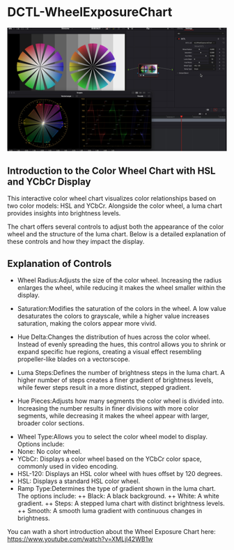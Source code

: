 # DCTL-WheelExposureChart

![Text](https://github.com/Tida-Support/DCTL-WheelExposureChart/blob/main/WheelExposureChart_1.2.1.jpg)

## Introduction to the Color Wheel Chart with HSL and YCbCr Display​
This interactive color wheel chart visualizes color relationships based on two color models: HSL and YCbCr. Alongside the color wheel, a luma chart provides insights into brightness levels.

The chart offers several controls to adjust both the appearance of the color wheel and the structure of the luma chart. Below is a detailed explanation of these controls and how they impact the display.

## Explanation of Controls​
- Wheel Radius:Adjusts the size of the color wheel. Increasing the radius enlarges the wheel, while reducing it makes the wheel smaller within the display.
- Saturation:Modifies the saturation of the colors in the wheel. A low value desaturates the colors to grayscale, while a higher value increases saturation, making the colors appear more vivid.
- Hue Delta:Changes the distribution of hues across the color wheel. Instead of evenly spreading the hues, this control allows you to shrink or expand specific hue regions, creating a visual effect resembling propeller-like blades on a vectorscope.


- Luma Steps:Defines the number of brightness steps in the luma chart. A higher number of steps creates a finer gradient of brightness levels, while fewer steps result in a more distinct, stepped gradient.
- Hue Pieces:Adjusts how many segments the color wheel is divided into. Increasing the number results in finer divisions with more color segments, while decreasing it makes the wheel appear with larger, broader color sections.
 
+ Wheel Type:Allows you to select the color wheel model to display. Options include:
 + None: No color wheel.
 + YCbCr: Displays a color wheel based on the YCbCr color space, commonly used in video encoding.
 + HSL-120: Displays an HSL color wheel with hues offset by 120 degrees.
 + HSL: Displays a standard HSL color wheel.
+ Ramp Type:Determines the type of gradient shown in the luma chart. The options include:
 ++ Black: A black background.
 ++ White: A white gradient.
 ++ Steps: A stepped luma chart with distinct brightness levels.
 ++ Smooth: A smooth luma gradient with continuous changes in brightness.




You can wath a short introduction about the Wheel Exposure Chart here:
https://www.youtube.com/watch?v=XMLjl42WB1w
